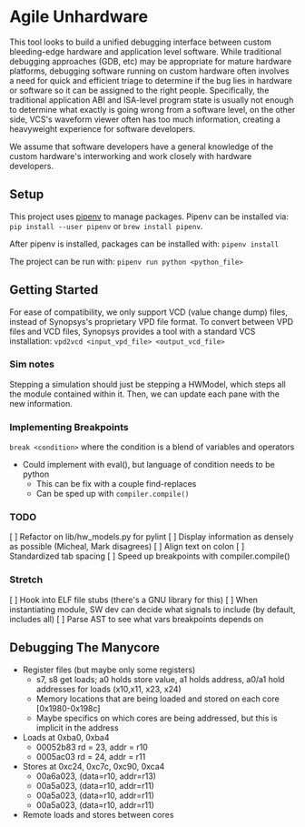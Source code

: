 # Agile Unhardware

This tool looks to build a unified debugging interface between custom
bleeding-edge hardware and application level software. While traditional
debugging approaches (GDB, etc) may be appropriate for mature hardware
platforms, debugging software running on custom hardware often involves
a need for quick and efficient triage to determine if the bug lies in
hardware or software so it can be assigned to the right people. Specifically,
the traditional application ABI and ISA-level program state is usually not
enough to determine what exactly is going wrong from a software level, on the
other side, VCS's waveform viewer often has too much information, creating
a heavyweight experience for software developers.

We assume that software developers have a general knowledge of the custom
hardware's interworking and work closely with hardware developers.


## Setup
This project uses [pipenv](https://pipenv.readthedocs.io/en/latest/) to manage
packages. Pipenv can be installed via:
`pip install --user pipenv` or `brew install pipenv`.

After pipenv is installed, packages can be installed with:
`pipenv install`

The project can be run with:
`pipenv run python <python_file>`


## Getting Started
For ease of compatibility, we only support VCD (value change dump) files,
instead of Synopsys's proprietary VPD file format. To convert between VPD files
and VCD files, Synopsys provides a tool with a standard VCS installation:
`vpd2vcd <input_vpd_file> <output_vcd_file>`

### Sim notes
 Stepping a simulation should just be stepping a HWModel, which
 steps all the module contained within it. Then, we can update
 each pane with the new information.

### Implementing Breakpoints
`break <condition>` where the condition is a blend of variables and operators
* Could implement with eval(), but language of condition needs to be python
    * This can be fix with a couple find-replaces
    * Can be sped up with `compiler.compile()`

### TODO
[ ] Refactor on lib/hw_models.py for pylint
[ ] Display information as densely as possible (Micheal, Mark disagrees)
    [ ] Align text on colon
    [ ] Standardized tab spacing
[ ] Speed up breakpoints with compiler.compile()

### Stretch
[ ] Hook into ELF file stubs (there's a GNU library for this)
[ ] When instantiating module, SW dev can decide what signals to include
   (by default, includes all)
[ ] Parse AST to see what vars breakpoints depends on

## Debugging The Manycore
* Register files (but maybe only some registers)
    * s7, s8 get loads; a0 holds store value, a1 holds address, a0/a1 hold
        addresses for loads (x10,x11, x23, x24)
    * Memory locations that are being loaded and stored on each core
        [0x1980-0x198c]
    * Maybe specifics on which cores are being addressed, but this is
     implicit in the address
* Loads at  0xba0, 0xba4
    * 00052b83 rd = 23, addr = r10
    * 0005ac03 rd = 24, addr = r11
* Stores at 0xc24, 0xc7c, 0xc90, 0xca4
    * 00a6a023, (data=r10, addr=r13)
    * 00a5a023, (data=r10, addr=r11)
    * 00a5a023, (data=r10, addr=r11)
    * 00a5a023, (data=r10, addr=r11)
* Remote loads and stores between cores
